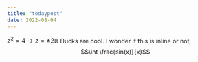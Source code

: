 ```yaml
---
title: "todaypost"
date: 2022-08-04
---
```

$z^2 = 4 \rightarrow z = \pm 2 \mathbb{R}$
Ducks are cool.
I wonder if this is inline or not,
$$\int \frac{sin(x)}{x}$$
